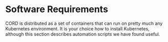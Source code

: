 # Software Requirements

CORD is distributed as a set of containers that can run on
pretty much any Kubernetes environment. It is your choice how
to install Kubernetes, although this section describes automation
scripts we have found useful.
